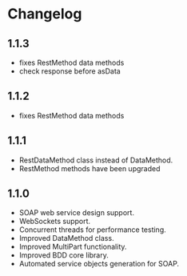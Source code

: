 # Changelog

## 1.1.3
* fixes RestMethod data methods
* check response before asData

## 1.1.2
* fixes RestMethod data methods

## 1.1.1 
* RestDataMethod class instead of DataMethod.
* RestMethod methods have been upgraded

## 1.1.0 
* SOAP web service design support.
* WebSockets support.
* Concurrent threads for performance testing.
* Improved DataMethod class.
* Improved MultiPart functionality.
* Improved BDD core library.
* Automated service objects generation for SOAP.
